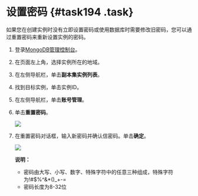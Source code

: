 # 设置密码 {#task194 .task}

如果您在创建实例时没有立即设置密码或使用数据库时需要修改旧密码，您可以通过重置密码来重新设置实例的密码。

1.  登录[MongoDB管理控制台](https://mongodb.console.aliyun.com/)。 
2.  在页面左上角，选择实例所在的地域。 
3.  在左侧导航栏，单击**副本集实例列表**。 
4.  找到目标实例，单击实例ID。 
5.  在左侧导航栏，单击**账号管理**。 
6.  单击**重置密码**。 

    ![](images/13221_zh-CN_source.png)

7.  在重置密码对话框，输入新密码并确认信密码。单击**确定**。 

    ![](http://static-aliyun-doc.oss-cn-hangzhou.aliyuncs.com/assets/img/6661/154745336513222_zh-CN.png)

    **说明：** 

    -   密码由大写、小写、数字、特殊字符中的任意三种组成，特殊字符为!\#$%^&\*\(\)\_+-=
    -   密码长度为8-32位


